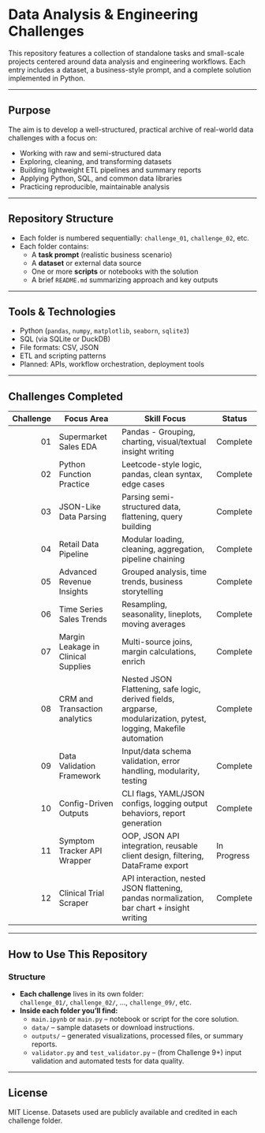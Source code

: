 # Data Analysis & Engineering Challenges

This repository features a collection of standalone tasks and small-scale projects centered around data analysis and engineering workflows. Each entry includes a dataset, a business-style prompt, and a complete solution implemented in Python.

---

## Purpose

The aim is to develop a well-structured, practical archive of real-world data challenges with a focus on:

- Working with raw and semi-structured data
- Exploring, cleaning, and transforming datasets
- Building lightweight ETL pipelines and summary reports
- Applying Python, SQL, and common data libraries
- Practicing reproducible, maintainable analysis

---

## Repository Structure

- Each folder is numbered sequentially: `challenge_01`, `challenge_02`, etc.
- Each folder contains:
  - A **task prompt** (realistic business scenario)
  - A **dataset** or external data source
  - One or more **scripts** or notebooks with the solution
  - A brief `README.md` summarizing approach and key outputs

---

## Tools & Technologies

- Python (`pandas`, `numpy`, `matplotlib`, `seaborn`, `sqlite3`)
- SQL (via SQLite or DuckDB)
- File formats: CSV, JSON
- ETL and scripting patterns
- Planned: APIs, workflow orchestration, deployment tools

---

## Challenges Completed

| Challenge | Focus Area | Skill Focus | Status |
|----------:|------------|------|--------|
| 01        | Supermarket Sales EDA | Pandas - Grouping, charting, visual/textual insight writing | Complete |
| 02        | Python Function Practice | Leetcode-style logic, pandas, clean syntax, edge cases	 | Complete |
| 03        | JSON-Like Data Parsing | Parsing semi-structured data, flattening, query building | Complete |
| 04        | Retail Data Pipeline | Modular loading, cleaning, aggregation, pipeline chaining | Complete |
| 05        | Advanced Revenue Insights | Grouped analysis, time trends, business storytelling | Complete |
| 06        | Time Series Sales Trends | Resampling, seasonality, lineplots, moving averages | Complete |
| 07        | Margin Leakage in Clinical Supplies | Multi-source joins, margin calculations, enrich | Complete |
| 08        | CRM and Transaction analytics | Nested JSON Flattening, safe logic, derived fields, argparse, modularization, pytest, logging, Makefile automation | Complete |
| 09        | Data Validation Framework | Input/data schema validation, error handling, modularity, testing | Complete |
| 10        | Config-Driven Outputs | CLI flags, YAML/JSON configs, logging output behaviors, report generation | Complete |
| 11        | Symptom Tracker API Wrapper | OOP, JSON API integration, reusable client design, filtering, DataFrame export | In Progress |
| 12        | Clinical Trial Scraper | API interaction, nested JSON flattening, pandas normalization, bar chart + insight writing | Complete |
---

## How to Use This Repository

### Structure

- **Each challenge** lives in its own folder:  
  `challenge_01/`, `challenge_02/`, ..., `challenge_09/`, etc.
- **Inside each folder you’ll find:**
  - `main.ipynb` or `main.py` – notebook or script for the core solution.
  - `data/` – sample datasets or download instructions.
  - `outputs/` – generated visualizations, processed files, or summary reports.
  - `validator.py` and `test_validator.py` – (from Challenge 9+) input validation and automated tests for data quality.

---

## License

MIT License. Datasets used are publicly available and credited in each challenge folder.
